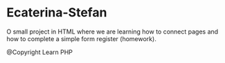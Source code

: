 # Ecaterina-Stefan
O small project in HTML where we are learning how to connect pages and how to complete a simple form register (homework).

@Copyright Learn PHP
